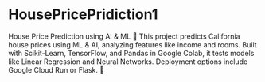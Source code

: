 # HousePricePridiction1
House Price Prediction using AI &amp; ML 🏡  This project predicts California house prices using ML &amp; AI, analyzing features like income and rooms. Built with Scikit-Learn, TensorFlow, and Pandas in Google Colab, it tests models like Linear Regression and Neural Networks. Deployment options include Google Cloud Run or Flask. 🚀
